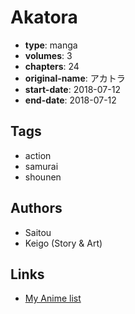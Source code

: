 # Akatora

-   **type**: manga
-   **volumes**: 3
-   **chapters**: 24
-   **original-name**: アカトラ
-   **start-date**: 2018-07-12
-   **end-date**: 2018-07-12

## Tags

-   action
-   samurai
-   shounen

## Authors

-   Saitou
-   Keigo (Story & Art)

## Links

-   [My Anime list](https://myanimelist.net/manga/117518/Akatora)
